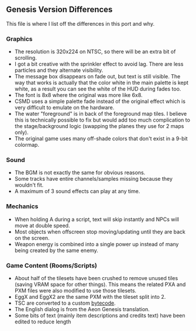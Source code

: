 ## Genesis Version Differences
This file is where I list off the differences in this port and why.

### Graphics
 - The resolution is 320x224 on NTSC, so there will be an extra bit of scrolling.
 - I got a bit creative with the sprinkler effect to avoid lag. There are less particles and they alternate visibility.
 - The message box disappears on fade out, but text is still visible. The way that works is actually that the color white in the main palette is kept white, as a result you can see the white of the HUD during fades too.
 - The font is 8x8 where the original was more like 6x8.
 - CSMD uses a simple palette fade instead of the original effect which is very difficult to emulate on the hardware.
 - The water "foreground" is in back of the foreground map tiles. I believe this is technically possible to fix but would add too much complication to the stage/background logic (swapping the planes they use for 2 maps only).
 - The original game uses many off-shade colors that don't exist in a 9-bit colormap.

### Sound
 - The BGM is not exactly the same for obvious reasons.
 - Some tracks have entire channels/samples missing because they wouldn't fit.
 - A maximum of 3 sound effects can play at any time.

### Mechanics
 - When holding A during a script, text will skip instantly and NPCs will move at double speed.
 - Most objects when offscreen stop moving/updating until they are back on the screen.
 - Weapon energy is combined into a single power up instead of many being created by the same enemy.

### Game Content (Rooms/Scripts)
 - About half of the tilesets have been crushed to remove unused tiles (saving VRAM space for other things). This means the related PXA and PXM files were also modified to use those tilesets.
 - EggX and EggX2 are the same PXM with the tileset split into 2.
 - TSC are converted to a custom [bytecode](../tools/tscomp/tscomp.c).
 - The English dialog is from the Aeon Genesis translation.
 - Some bits of text (mainly item descriptions and credits text) have been edited to reduce length
